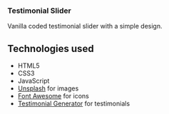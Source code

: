 ### Testimonial Slider

Vanilla coded testimonial slider with a simple design.

## Technologies used
- HTML5
- CSS3
- JavaScript
- [Unsplash](https://unsplash.com/) for images
- [Font Awesome](https://fontawesome.com/) for icons
- [Testimonial Generator](https://testimonial-generator.com/) for testimonials